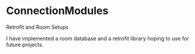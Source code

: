 # ConnectionModules
Retrofit and Room Setups

I have implemented a room database and a retrofit library hoping to use for future projects.
